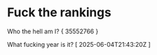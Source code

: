 # Fuck the rankings

Who the hell am I?
{ 35552766 }

What fucking year is it?
[ 2025-06-04T21:43:20Z ]
